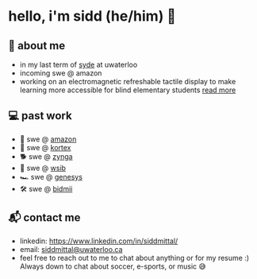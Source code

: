 # hello, i'm sidd (he/him) 👋

## 🔭 about me 

- in my last term of [syde](https://uwaterloo.ca/systems-design-engineering/) at uwaterloo
- incoming swe @ amazon
- working on an electromagnetic refreshable tactile display to make learning more accessible for blind elementary students [read more](https://en.wikipedia.org/wiki/Refreshable_braille_display)

## 💻 past work

- 🛒 swe @ [amazon](https://www.amazon.ca/)
- 🧠 swe @ [kortex](https://www.kortex.co/)
- 🐕 swe @ [zynga](https://www.zynga.com)
- 🧪 swe @ [wsib](https://www.wsib-lab.ca)
- 🏎 swe @ [genesys](https://www.genesys.com/genesys-cloud)
- 🛠 swe @ [bidmii](https://bidmii.com)

## 📬 contact me 

- linkedin: https://www.linkedin.com/in/siddmittal/
- email: siddmittal@uwaterloo.ca 
- feel free to reach out to me to chat about anything or for my resume :) Always down to chat about soccer, e-sports, or music 😅



